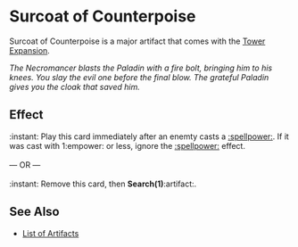 # Surcoat of Counterpoise

Surcoat of Counterpoise is a major artifact that comes with the [Tower Expansion](../content.md).

*The Necromancer blasts the Paladin with a fire bolt, bringing him to his knees. You slay the evil one before the final blow. The grateful Paladin gives you the cloak that saved him.*


## Effect

:instant: Play this card immediately after an enemty casts a [:spellpower:](spells.md). If it was cast with 1:empower: or less, ignore the [:spellpower:](spells.md) effect.<br><br>— OR —<br><br>:instant: Remove this card, then **Search(1)**:artifact:.


## See Also

- [List of Artifacts](../artifacts.md)
